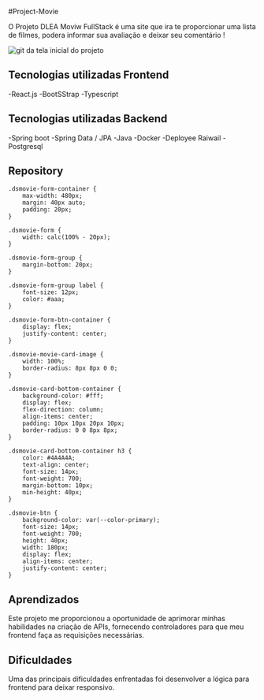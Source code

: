 #Project-Movie

O Projeto DLEA Moviw FullStack é uma  site que ira te proporcionar uma lista de filmes, podera informar sua avaliação e deixar seu comentário !

 <img src="/src/assets/img/movie.gif" alt="git da tela inicial do projeto">



## Tecnologias utilizadas Frontend
-React.js
-BootSStrap
-Typescript

## Tecnologias utilizadas Backend
-Spring boot
-Spring Data / JPA
-Java
-Docker
-Deployee Raiwail
-Postgresql

## Repository
```
.dsmovie-form-container {
    max-width: 480px;
    margin: 40px auto;
    padding: 20px;
}

.dsmovie-form {
    width: calc(100% - 20px);
}

.dsmovie-form-group {
    margin-bottom: 20px;
}

.dsmovie-form-group label {
    font-size: 12px;
    color: #aaa;
}

.dsmovie-form-btn-container {
    display: flex;
    justify-content: center;
}

.dsmovie-movie-card-image {
    width: 100%;
    border-radius: 8px 8px 0 0;
}

.dsmovie-card-bottom-container {
    background-color: #fff;
    display: flex;
    flex-direction: column;
    align-items: center;
    padding: 10px 10px 20px 10px;
    border-radius: 0 0 8px 8px;
}

.dsmovie-card-bottom-container h3 {
    color: #4A4A4A;
    text-align: center;
    font-size: 14px;
    font-weight: 700;
    margin-bottom: 10px;
    min-height: 40px;
}

.dsmovie-btn {
    background-color: var(--color-primary);
    font-size: 14px;
    font-weight: 700;
    height: 40px;
    width: 180px;
    display: flex;
    align-items: center;
    justify-content: center;
}
```

## Aprendizados
Este projeto me proporcionou a oportunidade de aprimorar minhas habilidades na criação de APIs, fornecendo controladores para que meu frontend faça as requisições necessárias.

## Dificuldades
Uma das principais dificuldades enfrentadas foi desenvolver a lógica para frontend  para deixar responsivo.
